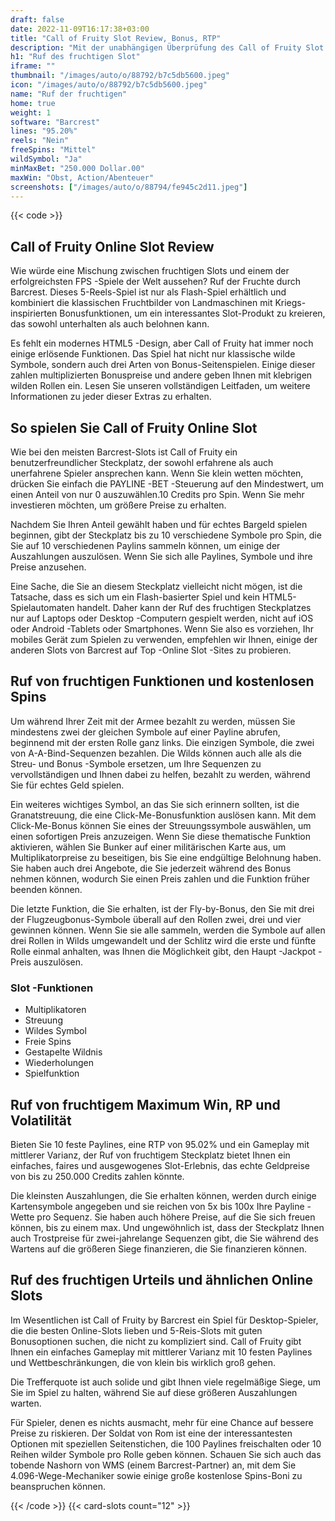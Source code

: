 ```yaml
---
draft: false
date: 2022-11-09T16:17:38+03:00
title: "Call of Fruity Slot Review, Bonus, RTP"
description: "Mit der unabhängigen Überprüfung des Call of Fruity Slot aus Blueprint Gaming können Sie kostenlos oder echtes Geld spielen und hier einen Bonus erhalten!"
h1: "Ruf des fruchtigen Slot"
iframe: ""
thumbnail: "/images/auto/o/88792/b7c5db5600.jpeg"
icon: "/images/auto/o/88792/b7c5db5600.jpeg"
name: "Ruf der fruchtigen"
home: true
weight: 1
software: "Barcrest"
lines: "95.20%"
reels: "Nein"
freeSpins: "Mittel"
wildSymbol: "Ja"
minMaxBet: "250.000 Dollar.00"
maxWin: "Obst, Action/Abenteuer"
screenshots: ["/images/auto/o/88794/fe945c2d11.jpeg"]
---
```


{{< code >}}<h2>Call of Fruity Online Slot Review</h2><p>Wie würde eine Mischung zwischen fruchtigen Slots und einem der erfolgreichsten FPS -Spiele der Welt aussehen? Ruf der Fruchte durch Barcrest. Dieses 5-Reels-Spiel ist nur als Flash-Spiel erhältlich und kombiniert die klassischen Fruchtbilder von Landmaschinen mit Kriegs-inspirierten Bonusfunktionen, um ein interessantes Slot-Produkt zu kreieren, das sowohl unterhalten als auch belohnen kann.</p><p>Es fehlt ein modernes HTML5 -Design, aber Call of Fruity hat immer noch einige erlösende Funktionen. Das Spiel hat nicht nur klassische wilde Symbole, sondern auch drei Arten von Bonus-Seitenspielen. Einige dieser zahlen multiplizierten Bonuspreise und andere geben Ihnen mit klebrigen wilden Rollen ein. Lesen Sie unseren vollständigen Leitfaden, um weitere Informationen zu jeder dieser Extras zu erhalten.</p><h2>So spielen Sie Call of Fruity Online Slot</h2><p>Wie bei den meisten Barcrest-Slots ist Call of Fruity ein benutzerfreundlicher Steckplatz, der sowohl erfahrene als auch unerfahrene Spieler ansprechen kann. Wenn Sie klein wetten möchten, drücken Sie einfach die PAYLINE -BET -Steuerung auf den Mindestwert, um einen Anteil von nur 0 auszuwählen.10 Credits pro Spin. Wenn Sie mehr investieren möchten, um größere Preise zu erhalten.</p><p>Nachdem Sie Ihren Anteil gewählt haben und für echtes Bargeld spielen beginnen, gibt der Steckplatz bis zu 10 verschiedene Symbole pro Spin, die Sie auf 10 verschiedenen Paylins sammeln können, um einige der Auszahlungen auszulösen. Wenn Sie sich alle Paylines, Symbole und ihre Preise anzusehen.</p><p>Eine Sache, die Sie an diesem Steckplatz vielleicht nicht mögen, ist die Tatsache, dass es sich um ein Flash-basierter Spiel und kein HTML5-Spielautomaten handelt. Daher kann der Ruf des fruchtigen Steckplatzes nur auf Laptops oder Desktop -Computern gespielt werden, nicht auf iOS oder Android -Tablets oder Smartphones. Wenn Sie also es vorziehen, Ihr mobiles Gerät zum Spielen zu verwenden, empfehlen wir Ihnen, einige der anderen Slots von Barcrest auf Top -Online Slot -Sites zu probieren.</p><h2>Ruf von fruchtigen Funktionen und kostenlosen Spins</h2><p>Um während Ihrer Zeit mit der Armee bezahlt zu werden, müssen Sie mindestens zwei der gleichen Symbole auf einer Payline abrufen, beginnend mit der ersten Rolle ganz links. Die einzigen Symbole, die zwei von A-A-Bind-Sequenzen bezahlen. Die Wilds können auch alle als die Streu- und Bonus -Symbole ersetzen, um Ihre Sequenzen zu vervollständigen und Ihnen dabei zu helfen, bezahlt zu werden, während Sie für echtes Geld spielen.</p><p>Ein weiteres wichtiges Symbol, an das Sie sich erinnern sollten, ist die Granatstreuung, die eine Click-Me-Bonusfunktion auslösen kann. Mit dem Click-Me-Bonus können Sie eines der Streuungssymbole auswählen, um einen sofortigen Preis anzuzeigen. Wenn Sie diese thematische Funktion aktivieren, wählen Sie Bunker auf einer militärischen Karte aus, um Multiplikatorpreise zu beseitigen, bis Sie eine endgültige Belohnung haben. Sie haben auch drei Angebote, die Sie jederzeit während des Bonus nehmen können, wodurch Sie einen Preis zahlen und die Funktion früher beenden können.</p><p>Die letzte Funktion, die Sie erhalten, ist der Fly-by-Bonus, den Sie mit drei der Flugzeugbonus-Symbole überall auf den Rollen zwei, drei und vier gewinnen können. Wenn Sie sie alle sammeln, werden die Symbole auf allen drei Rollen in Wilds umgewandelt und der Schlitz wird die erste und fünfte Rolle einmal anhalten, was Ihnen die Möglichkeit gibt, den Haupt -Jackpot -Preis auszulösen.</p><h3>
Slot -Funktionen</h3><ul>
<li></span>
Multiplikatoren</li>
<li></span>
Streuung</li>
<li></span>
Wildes Symbol</li>
<li></span>
Freie Spins</li>
<li></span>
Gestapelte Wildnis</li>
<li></span>
Wiederholungen</li>
<li></span>
Spielfunktion</li></ul><h2>Ruf von fruchtigem Maximum Win, RP und Volatilität</h2><p>Bieten Sie 10 feste Paylines, eine RTP von 95.02% und ein Gameplay mit mittlerer Varianz, der Ruf von fruchtigem Steckplatz bietet Ihnen ein einfaches, faires und ausgewogenes Slot-Erlebnis, das echte Geldpreise von bis zu 250.000 Credits zahlen könnte.</p><p>Die kleinsten Auszahlungen, die Sie erhalten können, werden durch einige Kartensymbole angegeben und sie reichen von 5x bis 100x Ihre Payline -Wette pro Sequenz. Sie haben auch höhere Preise, auf die Sie sich freuen können, bis zu einem max. Und ungewöhnlich ist, dass der Steckplatz Ihnen auch Trostpreise für zwei-jahrelange Sequenzen gibt, die Sie während des Wartens auf die größeren Siege finanzieren, die Sie finanzieren können.</p><h2>Ruf des fruchtigen Urteils und ähnlichen Online Slots</h2><p>Im Wesentlichen ist Call of Fruity by Barcrest ein Spiel für Desktop-Spieler, die die besten Online-Slots lieben und 5-Reis-Slots mit guten Bonusoptionen suchen, die nicht zu kompliziert sind. Call of Fruity gibt Ihnen ein einfaches Gameplay mit mittlerer Varianz mit 10 festen Paylines und Wettbeschränkungen, die von klein bis wirklich groß gehen.</p><p>Die Trefferquote ist auch solide und gibt Ihnen viele regelmäßige Siege, um Sie im Spiel zu halten, während Sie auf diese größeren Auszahlungen warten.</p><p>Für Spieler, denen es nichts ausmacht, mehr für eine Chance auf bessere Preise zu riskieren. Der Soldat von Rom ist eine der interessantesten Optionen mit speziellen Seitenstichen, die 100 Paylines freischalten oder 10 Reihen wilder Symbole pro Rolle geben können. Schauen Sie sich auch das tobende Nashorn von WMS (einem Barcrest-Partner) an, mit dem Sie 4.096-Wege-Mechaniker sowie einige große kostenlose Spins-Boni zu beanspruchen können.</p>{{< /code >}}
 {{< card-slots count="12" >}}